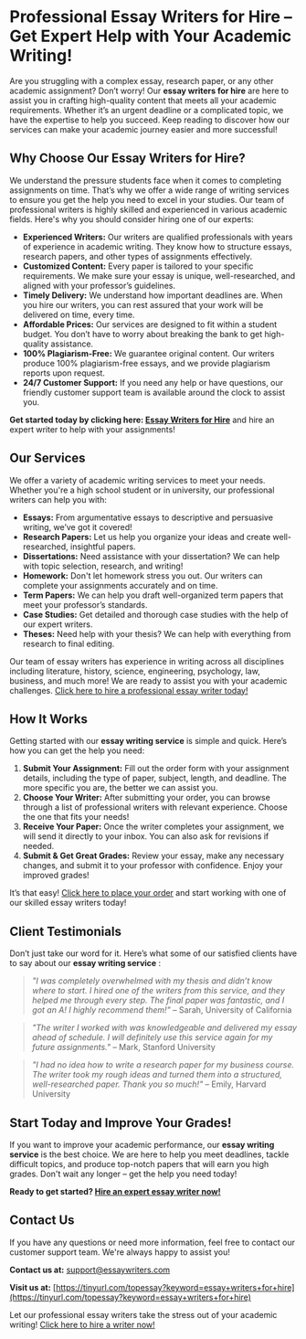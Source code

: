 # Professional Essay Writers for Hire – Get Expert Help with Your Academic Writing!

Are you struggling with a complex essay, research paper, or any other academic assignment? Don’t worry! Our **essay writers for hire** are here to assist you in crafting high-quality content that meets all your academic requirements. Whether it’s an urgent deadline or a complicated topic, we have the expertise to help you succeed. Keep reading to discover how our services can make your academic journey easier and more successful!

## Why Choose Our Essay Writers for Hire?

We understand the pressure students face when it comes to completing assignments on time. That’s why we offer a wide range of writing services to ensure you get the help you need to excel in your studies. Our team of professional writers is highly skilled and experienced in various academic fields. Here's why you should consider hiring one of our experts:

- **Experienced Writers:** Our writers are qualified professionals with years of experience in academic writing. They know how to structure essays, research papers, and other types of assignments effectively.
- **Customized Content:** Every paper is tailored to your specific requirements. We make sure your essay is unique, well-researched, and aligned with your professor’s guidelines.
- **Timely Delivery:** We understand how important deadlines are. When you hire our writers, you can rest assured that your work will be delivered on time, every time.
- **Affordable Prices:** Our services are designed to fit within a student budget. You don’t have to worry about breaking the bank to get high-quality assistance.
- **100% Plagiarism-Free:** We guarantee original content. Our writers produce 100% plagiarism-free essays, and we provide plagiarism reports upon request.
- **24/7 Customer Support:** If you need any help or have questions, our friendly customer support team is available around the clock to assist you.

**Get started today by clicking here: [Essay Writers for Hire](https://tinyurl.com/topessay?keyword=essay+writers+for+hire)** and hire an expert writer to help with your assignments!

## Our Services

We offer a variety of academic writing services to meet your needs. Whether you're a high school student or in university, our professional writers can help you with:

- **Essays:** From argumentative essays to descriptive and persuasive writing, we’ve got it covered!
- **Research Papers:** Let us help you organize your ideas and create well-researched, insightful papers.
- **Dissertations:** Need assistance with your dissertation? We can help with topic selection, research, and writing!
- **Homework:** Don't let homework stress you out. Our writers can complete your assignments accurately and on time.
- **Term Papers:** We can help you draft well-organized term papers that meet your professor’s standards.
- **Case Studies:** Get detailed and thorough case studies with the help of our expert writers.
- **Theses:** Need help with your thesis? We can help with everything from research to final editing.

Our team of essay writers has experience in writing across all disciplines including literature, history, science, engineering, psychology, law, business, and much more! We are ready to assist you with your academic challenges. [Click here to hire a professional essay writer today!](https://tinyurl.com/topessay?keyword=essay+writers+for+hire)

## How It Works

Getting started with our **essay writing service** is simple and quick. Here’s how you can get the help you need:

1. **Submit Your Assignment:** Fill out the order form with your assignment details, including the type of paper, subject, length, and deadline. The more specific you are, the better we can assist you.
2. **Choose Your Writer:** After submitting your order, you can browse through a list of professional writers with relevant experience. Choose the one that fits your needs!
3. **Receive Your Paper:** Once the writer completes your assignment, we will send it directly to your inbox. You can also ask for revisions if needed.
4. **Submit & Get Great Grades:** Review your essay, make any necessary changes, and submit it to your professor with confidence. Enjoy your improved grades!

It’s that easy! [Click here to place your order](https://tinyurl.com/topessay?keyword=essay+writers+for+hire) and start working with one of our skilled essay writers today!

## Client Testimonials

Don’t just take our word for it. Here’s what some of our satisfied clients have to say about our **essay writing service** :

> _"I was completely overwhelmed with my thesis and didn’t know where to start. I hired one of the writers from this service, and they helped me through every step. The final paper was fantastic, and I got an A! I highly recommend them!"_ – Sarah, University of California

> _"The writer I worked with was knowledgeable and delivered my essay ahead of schedule. I will definitely use this service again for my future assignments."_ – Mark, Stanford University

> _"I had no idea how to write a research paper for my business course. The writer took my rough ideas and turned them into a structured, well-researched paper. Thank you so much!"_ – Emily, Harvard University

## Start Today and Improve Your Grades!

If you want to improve your academic performance, our **essay writing service** is the best choice. We are here to help you meet deadlines, tackle difficult topics, and produce top-notch papers that will earn you high grades. Don't wait any longer – get the help you need today!

**Ready to get started? [Hire an expert essay writer now!](https://tinyurl.com/topessay?keyword=essay+writers+for+hire)**

## Contact Us

If you have any questions or need more information, feel free to contact our customer support team. We're always happy to assist you!

**Contact us at:** [support@essaywriters.com](mailto:support@essaywriters.com)

**Visit us at:** [https://tinyurl.com/topessay?keyword=essay+writers+for+hire](https://tinyurl.com/topessay?keyword=essay+writers+for+hire)

Let our professional essay writers take the stress out of your academic writing! [Click here to hire a writer now!](https://tinyurl.com/topessay?keyword=essay+writers+for+hire)
